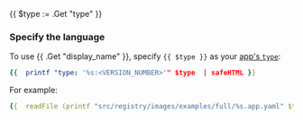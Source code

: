 {{ $type := .Get "type" }}
### Specify the language

To use {{ .Get "display_name" }}, specify `{{ $type }}` as your [app's `type`](/create-apps/app-reference.html#types):

```yaml {configFile="app"}
{{  printf "type: '%s:<VERSION_NUMBER>'" $type  | safeHTML }}
```

For example:

```yaml {configFile="app"}
{{  readFile (printf "src/registry/images/examples/full/%s.app.yaml" $type )  | safeHTML }}
```
